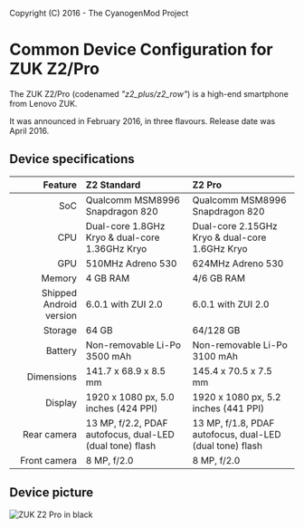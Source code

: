 Copyright (C) 2016 - The CyanogenMod Project

Common Device Configuration for ZUK Z2/Pro
==============

The ZUK Z2/Pro (codenamed _"z2_plus/z2_row"_) is a high-end smartphone from Lenovo ZUK.

It was announced in February 2016, in three flavours. Release date was April 2016.

## Device specifications

| Feature      | Z2 Standard                                     | Z2 Pro
| -----------: | :---------------------------------------------- | :----------------------------------------------
| SoC          | Qualcomm MSM8996 Snapdragon 820                 | Qualcomm MSM8996 Snapdragon 820
| CPU          | Dual-core 1.8GHz Kryo & dual-core 1.36GHz Kryo  | Dual-core 2.15GHz Kryo & dual-core 1.6GHz Kryo
| GPU          | 510MHz Adreno 530                               | 624MHz Adreno 530
| Memory       | 4 GB RAM				         | 4/6 GB RAM
| Shipped Android version | 6.0.1 with ZUI 2.0                   | 6.0.1 with ZUI 2.0
| Storage      | 64 GB                                           | 64/128 GB
| Battery      | Non-removable Li-Po 3500 mAh                    | Non-removable Li-Po 3100 mAh
| Dimensions   | 141.7 x 68.9 x 8.5 mm                           | 145.4 x 70.5 x 7.5 mm
| Display      | 1920 x 1080 px, 5.0 inches (424 PPI)            | 1920 x 1080 px, 5.2 inches (441 PPI)
| Rear camera  | 13 MP, f/2.2, PDAF autofocus, dual-LED (dual tone) flash | 13 MP, f/1.8, PDAF autofocus, dual-LED (dual tone) flash
| Front camera | 8 MP, f/2.0                                     | 8 MP, f/2.0

## Device picture

![ZUK Z2 Pro in black](http://cdn2.gsmarena.com/vv/pics/lenovo/zuk-z2-pro-3.jpg "ZUK Z2 Pro in black")
